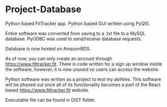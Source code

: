 # Project-Database

Python based FitTracker app.
Python based GUI written using PyQt5.

Entire software was converted from saving to a .txt file to a MySQL database.
PyODBC was used to send/receive database requests.

Database is now hosted on AmazonRDS.

As of now, you can only create an account through https://www.fittracker.fit.
There is code written for a sign up window inside the software, however, it is now unused so users can access the webstie.
  
Python software was written as a project to test my abilities. This software will be phased out once all of its functionality becomes a part of the React based https://www.fittracker.fit website.

Executable file can be found in DIST folder.
  
